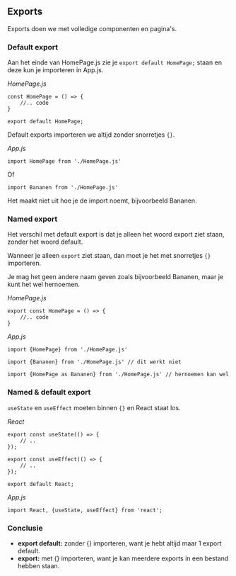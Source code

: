 ## Exports
Exports doen we met volledige componenten en pagina's.

### Default export

Aan het einde van HomePage.js zie je `export default HomePage;` staan en deze kun je importeren in App.js.

<i>HomePage.js</i>

    const HomePage = () => {
        //.. code
    }

    export default HomePage;

Default exports importeren we altijd zonder snorretjes `{}`.

<i>App.js</i>

    import HomePage from './HomePage.js'

Of
    
    import Bananen from './HomePage.js'

Het maakt niet uit hoe je de import noemt, bijvoorbeeld Bananen.

### Named export

Het verschil met default export is dat je alleen het woord export ziet staan, zonder het woord default.

Wanneer je alleen `export` ziet staan, dan moet je het met snorretjes `{}` importeren.

Je mag het geen andere naam geven zoals bijvoorbeeld Bananen, maar je kunt het wel hernoemen.

<i>HomePage.js</i>

    export const HomePage = () => {
        //.. code
    }

<i>App.js</i>

    import {HomePage} from './HomePage.js'
    
    import {Bananen} from './HomePage.js' // dit werkt niet
    
    import {HomePage as Bananen} from './HomePage.js' // hernoemen kan wel

### Named & default export 

`useState` en `useEffect` moeten binnen `{}` en React staat los.

<i>React</i>

    export const useState(() => {
        // ..
    });
    
    export const useEffect(() => {
        // ..
    });
    
    export default React;

<i>App.js</i>

    import React, {useState, useEffect} from 'react';

### Conclusie
- <b>export default:</b> zonder {} importeren, want je hebt altijd maar 1 export default.
- <b>export:</b> met {} importeren, want je kan meerdere exports in een bestand hebben staan.
